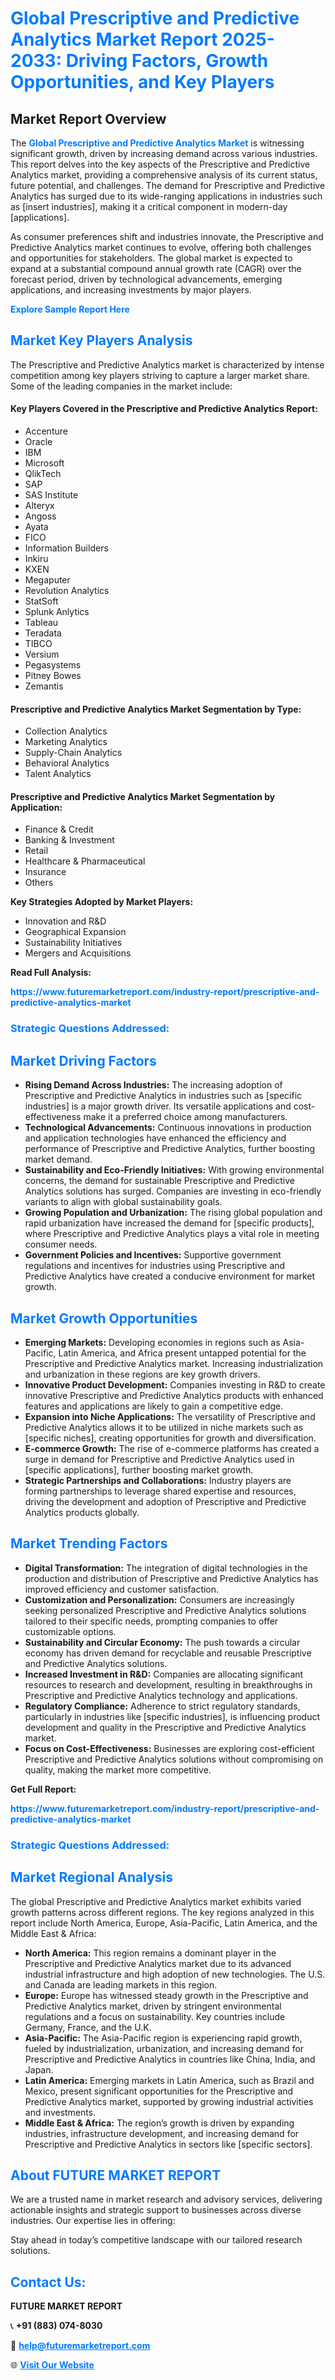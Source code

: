 <h1 style="color: #007BFF;">Global Prescriptive and Predictive Analytics Market Report 2025-2033: Driving Factors, Growth Opportunities, and Key Players</h1>

<section id="overview">
<h2>Market Report Overview</h2>
<p>The <a href="https://www.futuremarketreport.com/industry-report/prescriptive-and-predictive-analytics-market" style="color: #007BFF; text-decoration: none;"><strong>Global Prescriptive and Predictive Analytics Market</strong></a> is witnessing significant growth, driven by increasing demand across various industries. This report delves into the key aspects of the Prescriptive and Predictive Analytics market, providing a comprehensive analysis of its current status, future potential, and challenges. The demand for Prescriptive and Predictive Analytics has surged due to its wide-ranging applications in industries such as [insert industries], making it a critical component in modern-day [applications].</p>
<p>As consumer preferences shift and industries innovate, the Prescriptive and Predictive Analytics market continues to evolve, offering both challenges and opportunities for stakeholders. The global market is expected to expand at a substantial compound annual growth rate (CAGR) over the forecast period, driven by technological advancements, emerging applications, and increasing investments by major players.</p>
</section>

<section id="overview">
<p><a href="https://www.futuremarketreport.com/request-sample/reportId=105790" style="color: #007BFF; text-decoration: none;"><strong>Explore Sample Report Here</strong></a></p>
</section>

<section id="key-players">
<h2 style="color: #007BFF;">Market Key Players Analysis</h2>
<p>The Prescriptive and Predictive Analytics market is characterized by intense competition among key players striving to capture a larger market share. Some of the leading companies in the market include:</p>
<h4>Key Players Covered in the Prescriptive and Predictive Analytics Report:</h4>
<ul><li>Accenture</li><li>Oracle</li><li>IBM</li><li>Microsoft</li><li>QlikTech</li><li>SAP</li><li>SAS Institute</li><li>Alteryx</li><li>Angoss</li><li>Ayata</li><li>FICO</li><li>Information Builders</li><li>Inkiru</li><li>KXEN</li><li>Megaputer</li><li>Revolution Analytics</li><li>StatSoft</li><li>Splunk Anlytics</li><li>Tableau</li><li>Teradata</li><li>TIBCO</li><li>Versium</li><li>Pegasystems</li><li>Pitney Bowes</li><li>Zemantis</li></ul>
<h4>Prescriptive and Predictive Analytics Market Segmentation by Type:</h4>
<ul><li>Collection Analytics</li><li>Marketing Analytics</li><li>Supply-Chain Analytics</li><li>Behavioral Analytics</li><li>Talent Analytics</li></ul>

<h4>Prescriptive and Predictive Analytics Market Segmentation by Application:</h4>
<ul><li>Finance &amp; Credit</li><li>Banking &amp; Investment</li><li>Retail</li><li>Healthcare &amp; Pharmaceutical</li><li>Insurance</li><li>Others</li></ul>
<p><strong>Key Strategies Adopted by Market Players:</strong></p>
<ul>
<li>Innovation and R&D</li>
<li>Geographical Expansion</li>
<li>Sustainability Initiatives</li>
<li>Mergers and Acquisitions</li>
</ul>
</section>

<section>
<p><strong>Read Full Analysis: </strong></p><a href="https://www.futuremarketreport.com/industry-report/prescriptive-and-predictive-analytics-market" style="color: #007BFF; text-decoration: none;"><strong>https://www.futuremarketreport.com/industry-report/prescriptive-and-predictive-analytics-market</strong></a>
<h3 style="color: #007BFF;">Strategic Questions Addressed:</h3>
</section>

<section id="driving-factors">
<h2 style="color: #007BFF;">Market Driving Factors</h2>
<ul>
<li><strong>Rising Demand Across Industries:</strong> The increasing adoption of Prescriptive and Predictive Analytics in industries such as [specific industries] is a major growth driver. Its versatile applications and cost-effectiveness make it a preferred choice among manufacturers.</li>
<li><strong>Technological Advancements:</strong> Continuous innovations in production and application technologies have enhanced the efficiency and performance of Prescriptive and Predictive Analytics, further boosting market demand.</li>
<li><strong>Sustainability and Eco-Friendly Initiatives:</strong> With growing environmental concerns, the demand for sustainable Prescriptive and Predictive Analytics solutions has surged. Companies are investing in eco-friendly variants to align with global sustainability goals.</li>
<li><strong>Growing Population and Urbanization:</strong> The rising global population and rapid urbanization have increased the demand for [specific products], where Prescriptive and Predictive Analytics plays a vital role in meeting consumer needs.</li>
<li><strong>Government Policies and Incentives:</strong> Supportive government regulations and incentives for industries using Prescriptive and Predictive Analytics have created a conducive environment for market growth.</li>
</ul>
</section>

<section id="growth-opportunities">
<h2 style="color: #007BFF;">Market Growth Opportunities</h2>
<ul>
<li><strong>Emerging Markets:</strong> Developing economies in regions such as Asia-Pacific, Latin America, and Africa present untapped potential for the Prescriptive and Predictive Analytics market. Increasing industrialization and urbanization in these regions are key growth drivers.</li>
<li><strong>Innovative Product Development:</strong> Companies investing in R&D to create innovative Prescriptive and Predictive Analytics products with enhanced features and applications are likely to gain a competitive edge.</li>
<li><strong>Expansion into Niche Applications:</strong> The versatility of Prescriptive and Predictive Analytics allows it to be utilized in niche markets such as [specific niches], creating opportunities for growth and diversification.</li>
<li><strong>E-commerce Growth:</strong> The rise of e-commerce platforms has created a surge in demand for Prescriptive and Predictive Analytics used in [specific applications], further boosting market growth.</li>
<li><strong>Strategic Partnerships and Collaborations:</strong> Industry players are forming partnerships to leverage shared expertise and resources, driving the development and adoption of Prescriptive and Predictive Analytics products globally.</li>
</ul>
</section>

<section id="trending-factors">
<h2 style="color: #007BFF;">Market Trending Factors</h2>
<ul>
<li><strong>Digital Transformation:</strong> The integration of digital technologies in the production and distribution of Prescriptive and Predictive Analytics has improved efficiency and customer satisfaction.</li>
<li><strong>Customization and Personalization:</strong> Consumers are increasingly seeking personalized Prescriptive and Predictive Analytics solutions tailored to their specific needs, prompting companies to offer customizable options.</li>
<li><strong>Sustainability and Circular Economy:</strong> The push towards a circular economy has driven demand for recyclable and reusable Prescriptive and Predictive Analytics solutions.</li>
<li><strong>Increased Investment in R&D:</strong> Companies are allocating significant resources to research and development, resulting in breakthroughs in Prescriptive and Predictive Analytics technology and applications.</li>
<li><strong>Regulatory Compliance:</strong> Adherence to strict regulatory standards, particularly in industries like [specific industries], is influencing product development and quality in the Prescriptive and Predictive Analytics market.</li>
<li><strong>Focus on Cost-Effectiveness:</strong> Businesses are exploring cost-efficient Prescriptive and Predictive Analytics solutions without compromising on quality, making the market more competitive.</li>
</ul>
</section>

<section>
<p><strong>Get Full Report: </strong></p><a href="https://www.futuremarketreport.com/industry-report/prescriptive-and-predictive-analytics-market" style="color: #007BFF; text-decoration: none;"><strong>https://www.futuremarketreport.com/industry-report/prescriptive-and-predictive-analytics-market</strong></a>
<h3 style="color: #007BFF;">Strategic Questions Addressed:</h3>
</section>


<section id="regional-analysis">
<h2 style="color: #007BFF;">Market Regional Analysis</h2>
<p>The global Prescriptive and Predictive Analytics market exhibits varied growth patterns across different regions. The key regions analyzed in this report include North America, Europe, Asia-Pacific, Latin America, and the Middle East & Africa:</p>
<ul>
<li><strong>North America:</strong> This region remains a dominant player in the Prescriptive and Predictive Analytics market due to its advanced industrial infrastructure and high adoption of new technologies. The U.S. and Canada are leading markets in this region.</li>
<li><strong>Europe:</strong> Europe has witnessed steady growth in the Prescriptive and Predictive Analytics market, driven by stringent environmental regulations and a focus on sustainability. Key countries include Germany, France, and the U.K.</li>
<li><strong>Asia-Pacific:</strong> The Asia-Pacific region is experiencing rapid growth, fueled by industrialization, urbanization, and increasing demand for Prescriptive and Predictive Analytics in countries like China, India, and Japan.</li>
<li><strong>Latin America:</strong> Emerging markets in Latin America, such as Brazil and Mexico, present significant opportunities for the Prescriptive and Predictive Analytics market, supported by growing industrial activities and investments.</li>
<li><strong>Middle East & Africa:</strong> The region’s growth is driven by expanding industries, infrastructure development, and increasing demand for Prescriptive and Predictive Analytics in sectors like [specific sectors].</li>
</ul>
</section>

<footer>
<h2 style="color: #007BFF;">About FUTURE MARKET REPORT</h2>
<p>We are a trusted name in market research and advisory services, delivering actionable insights and strategic support to businesses across diverse industries. Our expertise lies in offering:</p>

<p>Stay ahead in today’s competitive landscape with our tailored research solutions.</p>

<h2 style="color: #007BFF;">Contact Us:</h2>
<p><strong>FUTURE MARKET REPORT</strong></p>
<p>📞 <strong>+91 (883) 074-8030</strong></p>
<p>📧 <strong><a href="mailto:help@futuremarketreport.com" style="color: #007BFF;">help@futuremarketreport.com</a></strong></p>
<p>🌐 <strong><a href="https://www.futuremarketreport.com/" style="color: #007BFF;">Visit Our Website</a></strong></p>
</footer>